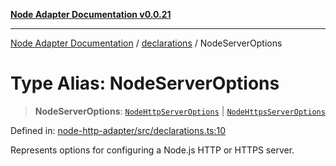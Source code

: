 [**Node Adapter Documentation v0.0.21**](../../README.md)

***

[Node Adapter Documentation](../../modules.md) / [declarations](../README.md) / NodeServerOptions

# Type Alias: NodeServerOptions

> **NodeServerOptions**: [`NodeHttpServerOptions`](NodeHttpServerOptions.md) \| [`NodeHttpsServerOptions`](NodeHttpsServerOptions.md)

Defined in: [node-http-adapter/src/declarations.ts:10](https://github.com/stonemjs/node-http-adapter/blob/a82d44fdef9d2985fec1e632575aee7065c1c3af/src/declarations.ts#L10)

Represents options for configuring a Node.js HTTP or HTTPS server.
